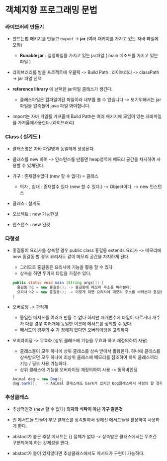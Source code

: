 # 객체지향 프로그래밍 문법

### 라이브러리 만들기

* 만드는법 패키지를 만들고 export -> **jar** (여러 패키지를 가지고 있는 자바 파일에 모임)
  * **Runable jar** : 실행파일를 가지고 있는 jar파일 ( main 메소드를 가지고 있는 파일 )

* 라이브러리를 받을 프로젝트에 우클릭 -> Build Path : 라이브러리 -> classPath -> jar 파일 선택
* **reference library** 에 선택한 jar파일 클래스가 생긴다.
  * 클래스파일은 컴파일이된 파일이라 내부를 볼 수 없습니다 ->  보기위해서는 jar 파일을 압축풀어 java 파일 봐야합니다.
* import는 자바 파일를 가져올때 Build Path는 여러 패키지에 모임이 있는 자바파일을 가져올때사용한다.(라이브러리)



### Class ( 설계도 )

* 클래스명은 자바 파일명과 동일하게 생성된다.

* 클래스를 new 하여 -> 인스턴스를 만들면 heap영역에 메모리 공간을 차지하여 사용할 수 있게된다.

* 가구 : 존재할수없다 (new 할 수 없다) = 클래스
  * 의자 , 침대 : 존재할수 있다 (new 할 수 있다.) -> Object이다. -> new 인스턴스
* 클래스 : 설계도
* 오브젝트 : new 가능한것
* 인스턴스 : new 된것



### 다형성

* 홍길동이 요리사를 상속할 경우 public class 홍길동 extends 요리사 -> 메모리에 new 홍길동 할 경우 요리사도 같이 메모리 공간을 차지하게 된다.

  * 그러므로 홍길동은 요리사에 기능을 활용 할 수 있다
  * 상속을 하면 두가지 타입을 가질수 있다.

  ~~~java
  public static void main (String args[]) {
  	홍길동 h1 = new 홍길동(); -> 홍길동에 메모리 주소를 바라본다.
  	요리사 h2 = new 홍길동(); -> 이렇게 되면 요리사에 메모리 주소를 바라본다 홍길동이기도하면서 요리사이기도하다.
  }
  ~~~



* 오버로딩 -> 과적재

  * 동일한 메서드를 여러개 만들 수 없다 하지만 매개변수에 타입이 다르거나 개수가 다를 경우 여러개에 동일한 이름에 메서드를 정의할 수 있다.
  * 메서드의 경우의 수 가 정해져 있다면 오버라이딩을 고려하자

* 오버라이딩 -> 무효화 (상위 클래스에 기능을 무효화 하고 재정의하여 사용)

  * 클래스들이 모두 하나에 상위 클래스를 상속 받아서 활용한다. 하나에 클래스를 상속받으면 모두 하나에 최상위 클래스에 메모리를 참조하여  하위 클래스끼리 기능 / 필드 사용 가능하다.
  * 상위 클래스에 기능을 오버라이딩 재정의하여 사용 -> 동적바인딩

  ~~~java
  Animal dog = new Dog();
  dog.bark();	-> Animal 클래스에도 bark가 있지만 Dog클래스에서 재정의 할 경우 Animal에 메서드는 무효화 되어 사용되지않고 dog에서 재정의한 메서드를 사용하게 된다.
  ~~~

  

### 추상클래스

* 추상적인것 (new 할 수 없다) **의자와 식탁이 아닌 가구 같은것**
* 빈 메서드들 만들어 부모 클래스를 상속받아서 정해진 메서드들을 활용하여 사용하게 한다.

* abstact가 붙은 추상 메서드는 {} 몸체가 없다 -> 상속받은 클래스에서는 무조건 구현되어야 하는 강제성을 띈다.
* abstact가 붙어 있지않다면 추상클래스에서도 메서드가 구현이 가능하다.

